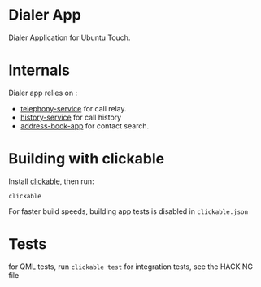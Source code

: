 Dialer App
==========
Dialer Application for Ubuntu Touch.

Internals
=========

Dialer app relies on :
  - [telephony-service](https://github.com/ubports/telephony-service) for call relay.
  - [history-service](https://github.com/ubports/history-service) for call history
  - [address-book-app](https://github.com/ubports/address-book-app) for contact search.


Building with clickable
=======================
Install [clickable](http://clickable.bhdouglass.com/en/latest/), then run:

```
clickable
```

For faster build speeds, building app tests is disabled in ```clickable.json``` 


Tests
=========

for QML tests, run `clickable test`
for integration tests, see the HACKING file
